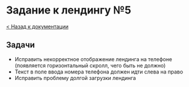 # Задание к лендингу №5

[< Назад к документации](../docs.md)

## Задачи

- Исправить некорректное отображение лендинга на телефоне (появляется горизонтальный скролл, чего быть не должно)
- Текст в поле ввода номера телефона должен идти слева на право
- Исправить проблему долгой загрузки лендинга